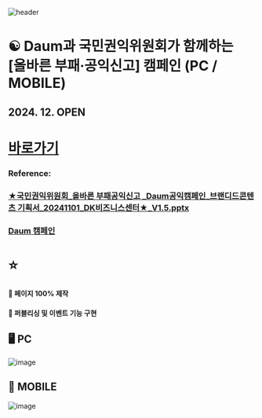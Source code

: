 ![header](https://capsule-render.vercel.app/api?type=wave&color=auto&height=150&section=header&text=2024.%2011.%2015%20-%202024.%2011.%2029&fontSize=60)

# ☯️ Daum과 국민권익위원회가 함께하는 <br> [올바른 부패·공익신고] 캠페인  (PC / MOBILE)
## 2024. 12. OPEN

# <a href="https://promotion.daum-kg.net/correct_report/"> 바로가기 </a>


### Reference:
### [★국민권익위원회_올바른 부패공익신고 _Daum공익캠페인_브랜디드콘텐츠 기획서_20241101_DK비즈니스센터★_V1.5.pptx](https://github.com/user-attachments/files/17943217/_._Daum._._20241101_DK._V1.5.pptx) <br>
### <a href="https://promotion.daum-kg.net/"> Daum 캠페인 <a> <br>


# ⭐
#### 💭 페이지 100% 제작 <br>
#### 💭 퍼블리싱 및 이벤트 기능 구현 <br>

## 🖥️ PC
![image](https://github.com/user-attachments/assets/8b3ca62a-cfda-4e17-95c4-50ec8bf89d99)
 <br>

## 📱 MOBILE
![image](https://github.com/user-attachments/assets/a08316b4-3828-4c7e-9d98-549e475a63a6)









